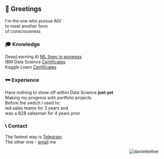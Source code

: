 ## 🎩 Greetings
I'm the one who pursue AGI
<br> to meet another form
<br> of consciousness

### 🎓 Knowledge
DeepLearning.AI [ML Spec in progress](https://www.coursera.org/specializations/machine-learning-introduction)
<br> IBM Data Science [Certificates](https://github.com/DanielKether/DanielKether-Education/tree/main/certificates)
<br> Kaggle Learn [Certificates](https://github.com/DanielKether/DanielKether-Education/tree/main/certificates)

<!--### 🎱 Skills-->

### 🕶️ Experience
Have nothing to show off within Data Science **just yet**
<br> Making my progress with portfolio projects
<br> Before the switch I used to:
<br> led sales teams for 3 years and
<br> was a B2B salesman for 4 years prior

<!--### 🎤 Action-->

### 📞 Contact
The fastest way is [Telegram](https://t.me/danielkether)
<br> The other one - <a href="mailto:daniel.kether@gmail.com">email</a> me

<p align="right"> <img src="https://komarev.com/ghpvc/?username=danielkether&label=Profile%20views&color=999999&style=flat" alt="danielkether" /> </p>

<!--
# LINKEDIN:
<br> You can also use [LinkedIn](https://linkedin.com/in/danielkether)
# VISITORS:
<p align="center">![visitors](https://visitor-badge.glitch.me/badge?page_id=danielkether&left_color=grey&right_color=white)</p>
# STATS:
<p><img align="center" src="https://github-readme-streak-stats.herokuapp.com/?user=danielkether&" alt="danielkether" /></p>
# ICONS: 
<a href="https://www.tensorflow.org" target="_blank" rel="noreferrer"> <img src="https://www.vectorlogo.zone/logos/tensorflow/tensorflow-icon.svg" alt="tensorflow" width="40" height="30"/> </a> <a href="https://www.python.org" target="_blank" rel="noreferrer"> <img src="https://raw.githubusercontent.com/devicons/devicon/master/icons/python/python-original.svg" alt="python" width="40" height="30"/> </a> <a href="https://www.r-project.org/" target="_blank" rel="noreferrer"><img src="https://raw.githubusercontent.com/danielcranney/readme-generator/main/public/icons/skills/rlang-colored.svg" width="40" height="30" alt="rlang" /></a> <a href="https://www.mysql.com/" target="_blank" rel="noreferrer"> <img src="https://raw.githubusercontent.com/devicons/devicon/master/icons/mysql/mysql-original-wordmark.svg" alt="mysql" width="40" height="30"/> </a> <a href="https://www.sqlite.org/" target="_blank" rel="noreferrer"> <img src="https://www.vectorlogo.zone/logos/sqlite/sqlite-icon.svg" alt="sqlite" width="40" height="30"/> </a>
<a href="https://pandas.pydata.org/" target="_blank" rel="noreferrer"> <img src="https://raw.githubusercontent.com/devicons/devicon/2ae2a900d2f041da66e950e4d48052658d850630/icons/pandas/pandas-original.svg" alt="pandas" width="40" height="40"/> </a> <a href="https://scikit-learn.org/" target="_blank" rel="noreferrer"> <img src="https://upload.wikimedia.org/wikipedia/commons/0/05/Scikit_learn_logo_small.svg" alt="scikit_learn" width="40" height="40"/> </a> <a href="https://seaborn.pydata.org/" target="_blank" rel="noreferrer"> <img src="https://seaborn.pydata.org/_images/logo-mark-lightbg.svg" alt="seaborn" width="40" height="40"/> </a>
<a href="https://t.me/danielkether"> <img align="center" src="https://cdn.simpleicons.org/telegram" height="30" width="40"/> </a> <a href="https://linkedin.com/in/danielkether" target="blank"> <img align="center" src="https://raw.githubusercontent.com/rahuldkjain/github-profile-readme-generator/master/src/images/icons/Social/linked-in-alt.svg" alt="danielkether" height="30" width="40"/></a>
<a href="https://kaggle.com/danielkether" target="blank"> <img align="center" src="https://raw.githubusercontent.com/rahuldkjain/github-profile-readme-generator/master/src/images/icons/Social/kaggle.svg" alt="danielkether" height="30" width="40"/></a> <a href="https://www.leetcode.com/danielkether" target="blank"> <img align="center" src="https://raw.githubusercontent.com/rahuldkjain/github-profile-readme-generator/master/src/images/icons/Social/leet-code.svg" alt="danielkether" height="30" width="40"/></a>
# GIFS:
<img align='right' src='https://media4.giphy.com/media/du3J3cXyzhj75IOgvA/giphy.gif?cid=ecf05e47fqw7b1qlmbwhuug5orgatbxrsh1hq6uni2na97pn&ep=v1_gifs_search&rid=giphy.gif&ct=g' width='100'>
-->

<!--
- 🔭 I’m currently working on ...
- 🌱 I’m currently learning ...
- 👯 I’m looking to collaborate on ...
- 🤔 I’m looking for help with ...
- 💬 Ask me about ...
- 📫 How to reach me: ...
- 😄 Pronouns: ...
- ⚡ Fun fact: ...
-->
